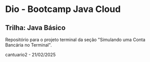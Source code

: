 # Dio - Bootcamp Java Cloud
## Trilha: Java Básico

Repositório para o projeto terminal da seção "Simulando uma Conta Bancária no Terminal".

cantuario2 - 21/02/2025
